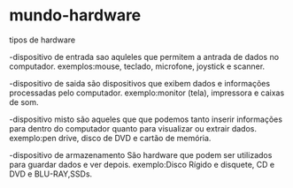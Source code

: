 # mundo-hardware

tipos de hardware

-dispositivo de entrada 
sao aquleles que permitem a antrada de dados no computador.
exemplos:mouse, teclado, microfone, joystick e scanner.

-dispositivo de saida 
são dispositivos que exibem dados e informações processadas pelo computador.
exemplo:monitor (tela), impressora e caixas de som.

-dispositivo misto
são aqueles que que podemos tanto inserir informações para dentro do computador quanto para visualizar ou extrair dados.
exemplo:pen drive, disco de DVD e cartão de memória.  

-dispositivo de armazenamento
São hardware que podem ser utilizados para guardar dados e ver depois.
exemplo:Disco Rígido e disquete, CD e DVD e BLU-RAY,SSDs.
